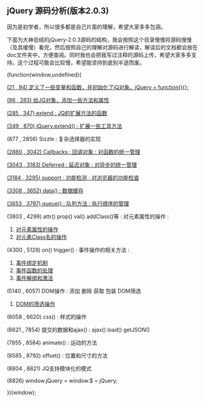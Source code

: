 ## jQuery 源码分析(版本2.0.3)


因为是初学者，所以很多都是自己片面的理解，希望大家多多包涵。

下面为大神总结的jQuery-2.0.3源码的结构，我会按照这个目录慢慢将源码慢慢（及其缓慢）看完，然后按照自己的理解对源码进行解读，解读后的文档都会放在doc文件夹中，方便查阅。同时我也会把我写过注释的源码上传，希望大家多多支持。这个过程可能会比较慢，希望能坚持到底别半途而废。



(function(window,undefined){ 

[(21 , 94) 定义了一些变量和函数，并初始化了jQ对象。jQuery = function(){};](./doc/1%E3%80%81jQuery%E5%AF%B9%E8%B1%A1%E7%9A%84%E5%88%9D%E5%A7%8B%E5%8C%96.md)

[(96 , 283) 给JQ对象，添加一些方法和属性](./doc/2%E3%80%81JQ%E5%AF%B9%E8%B1%A1%E6%B7%BB%E5%8A%A0%E4%B8%80%E4%BA%9B%E6%96%B9%E6%B3%95%E5%92%8C%E5%B1%9E%E6%80%A7.md)

[(285 , 347) extend : JQ的扩展方法的函数](./doc/3%E3%80%81jQuery%E5%AF%B9%E8%B1%A1%E7%9A%84%E6%89%A9%E5%B1%95--extend.md)

[(349 , 870) jQuery.extend() : 扩展一些工具方法](./doc/4%E3%80%81jQuery%E6%89%A9%E5%B1%95%E7%9A%84%E9%9D%99%E6%80%81%E6%96%B9%E6%B3%95.md)

(877 , 2856)  Sizzle : 复杂选择器的实现 

[(2880 , 3042) Callbacks : 回调对象 : 对函数的统一管理](./doc/5%E3%80%81Callback%E6%96%B9%E6%B3%95.md)
	
[(3043 , 3183) Deferred : 延迟对象 : 对异步的统一管理](./doc/6%E3%80%81Deferred%E5%BB%B6%E8%BF%9F%E5%AF%B9%E8%B1%A1.md)

[(3184 , 3295) support : 功能检测 : 对浏览器的功能检查](./doc/7%E3%80%81Support%E5%AF%B9%E8%B1%A1.md)

[(3308 , 3652) data() : 数据缓存](./doc/8%E3%80%81Data%E7%BC%93%E5%AD%98%E5%AF%B9%E8%B1%A1.md)

[(3653 , 3797) queue() : 队列方法 : 执行顺序的管理 ](./doc/9%E3%80%81queue%E9%98%9F%E5%88%97%E5%AF%B9%E8%B1%A1.md)

(3803 , 4299) attr() prop() val() addClass()等 : 对元素属性的操作 :        
1. [对元素属性的操作](./doc/10%E3%80%81%E5%AF%B9%E5%85%83%E7%B4%A0%E5%B1%9E%E6%80%A7%E7%9A%84%E6%93%8D%E4%BD%9C.md)    
2. [对元素Class名的操作](./doc/10-2%E3%80%81%E5%AF%B9%E5%85%83%E7%B4%A0Class%E7%9A%84%E6%93%8D%E4%BD%9C.md)

(4300 , 5128) on() trigger() : 事件操作的相关方法 :
1. [事件绑定机制](./doc/11-1%E3%80%81%E4%BA%8B%E4%BB%B6%E7%BB%91%E5%AE%9A%E6%9C%BA%E5%88%B6.md)
2. [事件函数的处理](./doc/11-2%E3%80%81%E4%BA%8B%E4%BB%B6%E5%87%BD%E6%95%B0%E7%9A%84%E5%A4%84%E7%90%86.md)
3. [事件解绑和激活](./doc/11-3%E3%80%81%E4%BA%8B%E4%BB%B6%E8%A7%A3%E7%BB%91%E5%92%8C%E6%BF%80%E6%B4%BB.md)

(5140 , 6057) DOM操作 : 添加 删除 获取 包装 DOM筛选 
1. [DOM的筛选操作]()

(6058 , 6620) css() : 样式的操作 

(6621 , 7854) 提交的数据和ajax() : ajax() load() getJSON() 

(7855 , 8584) animate() : 运动的方法 

(8585 , 8792) offset() : 位置和尺寸的方法 

(8804 , 8821) JQ支持模块化的模式 

(8826)  window.jQuery = window.$ = jQuery; 

})(window);




